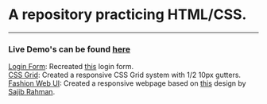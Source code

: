 # A repository practicing HTML/CSS. <br />
-----------------------

### Live Demo's can be found [here](https://c-garza.github.io/HTML-CSS-JS-Practice/)
[Login Form](https://github.com/C-Garza/HTML-CSS-JS-Practice/tree/master/Login%20Form): Recreated [this](http://www.premiumpixels.com/freebies/elegant-login-form-design-psd/) login form. <br />
[CSS Grid](https://github.com/C-Garza/HTML-CSS-JS-Practice/tree/master/CSS%20Grid): Created a responsive CSS Grid system with 1/2 10px gutters.<br />
[Fashion Web UI](https://github.com/C-Garza/HTML-CSS-JS-Practice/tree/master/Fashion%20Web%20UI): Created a responsive webpage based on [this](https://dribbble.com/shots/7501142-Bento-Fashion-Web-UI) design by [Sajib Rahman](https://dribbble.com/mdsajib_rahman).
